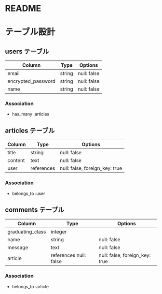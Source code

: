 # README

# テーブル設計

## users テーブル

| Column             | Type   | Options     |
| ------------------ | ------ |------------ |
| email              | string | null: false |
| encrypted_password | string | null: false |
| name               | string | null: false |


### Association

- has_many :articles

## articles テーブル

| Column  | Type       | Options                        |
| ------- | ---------- | ------------------------------ |
| title   | string     | null: false                    |
| content | text       | null: false                    |
| user    | references | null: false, foreign_key: true |

### Association

- belongs_to :user

## comments テーブル

| Column           | Type                   | Options                        |
| ---------------- | ---------------------- | ------------------------------ |
| graduating_class | integer                |                                |
| name             | string                 | null: false                    |
| message          | text                   | null: false                    |
| article          | references null: false | null: false, foreign_key: true |


### Association

- belongs_to :article
